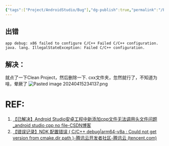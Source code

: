 ```yaml
---
{"tags":["Project/AndroidStudio/Bug"],"dg-publish":true,"permalink":"/Project/AndroidStudio/导入别人项目出错/","dgPassFrontmatter":true}
---
```


## 出错

```
app debug: x86 failed to configure C/C++ Failed C/C++ configuration. java. lang. IllegalStateException: Failed C/C++ configuration.
```



## 解决：
就点了一下Clean Project，然后删除一下. cxx文件夹，忽然就行了，不知道为啥，晕厥了
![Pasted image 20240415234137.png](/img/user/Project/AndroidStudio/%E5%9B%BE%E7%89%87/Pasted%20image%2020240415234137.png)

# REF:
1. [【已解决】Android Studio安卓工程中新添加cpp文件无法调用头文件问题_android studio cpp no file-CSDN博客](https://blog.csdn.net/Maoziii/article/details/134575344#:~:text=%E8%A7%A3%E5%86%B3%E6%96%B9%E6%B3%95%EF%BC%9A%201%EF%BC%9Aclean,2%EF%BC%9A%E8%BF%9E%E6%8E%A5c%2B%2B%203%EF%BC%9Arebuild%20%E8%BF%99%E6%A0%B7%E6%96%B0%E5%88%9B%E5%BB%BA%E7%9A%84cpp%E6%96%87%E4%BB%B6%E5%B0%B1%E5%8F%AF%E4%BB%A5%E8%AE%BF%E9%97%AE%E9%A1%B9%E7%9B%AE%E4%B8%AD%E7%9A%84%E5%BA%93%E5%95%A6%EF%BC%81)
2. [【错误记录】NDK 配置错误 ( C/C++ debug|arm64-v8a : Could not get version from cmake.dir path )-腾讯云开发者社区-腾讯云 (tencent.com)](https://cloud.tencent.com/developer/article/2250035)